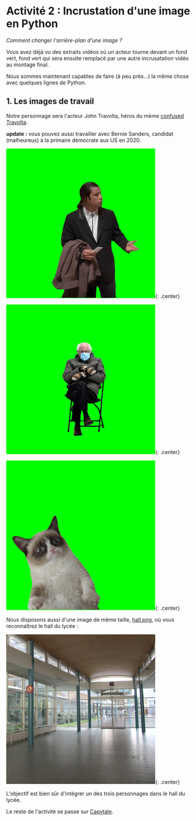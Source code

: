 # Activité 2 : Incrustation d'une image en Python

_Comment changer l'arrière-plan d'une image ?_


Vous avez déjà vu des extraits vidéos où un acteur tourne devant un fond vert, fond vert qui sera ensuite remplacé par une autre incrusatation vidéo au montage final. 

Nous sommes maintenant capables de faire (à peu près...) la même chose avec quelques lignes de Python.

## 1. Les images de travail
Notre personnage sera l'acteur John Travolta, héros du mème [confused Travolta](https://knowyourmeme.com/memes/confused-travolta). 

**update :** vous pouvez aussi travailler avec Bernie Sanders, candidat (malheureux) à la primaire démocrate aux US en 2020.



![](data/john.bmp){: .center}

![](data/bernie.bmp){: .center}

![](data/grumpy.bmp){: .center}

Nous disposons aussi d'une image de même taille, [hall.png](data/hall.png), où vous reconnaîtrez le hall du lycée :

![](data/hall.png){: .center}

L'objectif est bien sûr d'intégrer un des trois personnages dans le hall du lycée.

Le reste de l'activité se passe sur [Capytale](https://capytale2.ac-paris.fr/web/c-auth/list?returnto=/web/code/525f-180942).

<!--
## 2. Fusion des deux images

Nous savons :
- parcourir tous les pixels d'une image (avec une double boucle)
- récupérer la valeur d'un pixel (avec ```getpixel()``` )
- modifier la valeur d'un pixel (avec ```putpixel()``` )
- faire des tests avec ```if```...

Nous avons donc tous les outils nécessaires pour accueillir John Travolta  ou Bernie Sanders dans le hall du lycée : à vos claviers !

**Correction**

```python
from PIL import Image

img_john = Image.open("john.bmp")
img_hall = Image.open("hall.png")


for x in range(400):
    for y in range(400):
        pixel = img_john.getpixel((x,y))
        if pixel != (0, 255, 0):
            img_hall.putpixel((x,y), pixel)

img_hall.show()

```

![](data/sol.png)

-->